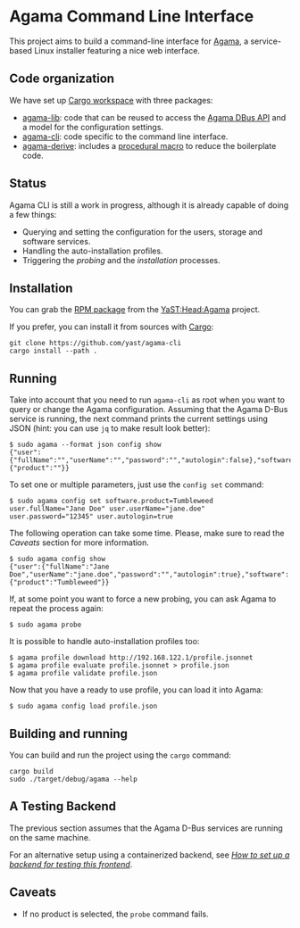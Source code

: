 # Agama Command Line Interface

This project aims to build a command-line interface for
[Agama](https://github.com/yast/agama), a service-based Linux installer featuring a nice
web interface.

## Code organization

We have set up [Cargo workspace](https://doc.rust-lang.org/book/ch14-03-cargo-workspaces.html) with
three packages:

* [agama-lib](./agama-lib): code that can be reused to access the
  [Agama DBus API](https://github.com/yast/agama/blob/master/doc/dbus_api.md) and a
  model for the configuration settings.
* [agama-cli](./agama-cli): code specific to the command line interface.
* [agama-derive](./agama-derive): includes a [procedural
  macro](https://doc.rust-lang.org/reference/procedural-macros.html) to reduce the boilerplate code.

## Status

Agama CLI is still a work in progress, although it is already capable of doing a few things:

* Querying and setting the configuration for the users, storage and software services.
* Handling the auto-installation profiles.
* Triggering the *probing* and the *installation* processes.

## Installation

You can grab the [RPM package](https://build.opensuse.org/package/show/YaST:Head:Agama/agama-cli) from
the [YaST:Head:Agama](https://build.opensuse.org/project/show/YaST:Head:Agama) project.

If you prefer, you can install it from sources with [Cargo](https://doc.rust-lang.org/cargo/):

```
git clone https://github.com/yast/agama-cli
cargo install --path .
```

## Running

Take into account that you need to run `agama-cli` as root when you want to query or change the
Agama configuration. Assuming that the Agama D-Bus service is running, the next command
prints the current settings using JSON (hint: you can use `jq` to make result look better):

```
$ sudo agama --format json config show
{"user":{"fullName":"","userName":"","password":"","autologin":false},"software":{"product":""}}
```

To set one or multiple parameters, just use the `config set` command:

```
$ sudo agama config set software.product=Tumbleweed user.fullName="Jane Doe" user.userName="jane.doe" user.password="12345" user.autologin=true
```

The following operation can take some time. Please, make sure to read the *Caveats* section for more
information.

```
$ sudo agama config show
{"user":{"fullName":"Jane Doe","userName":"jane.doe","password":"","autologin":true},"software":{"product":"Tumbleweed"}}
```

If, at some point you want to force a new probing, you can ask Agama to repeat the process again:

```
$ sudo agama probe
```

It is possible to handle auto-installation profiles too:

```
$ agama profile download http://192.168.122.1/profile.jsonnet
$ agama profile evaluate profile.jsonnet > profile.json
$ agama profile validate profile.json
```

Now that you have a ready to use profile, you can load it into Agama:

```
$ sudo agama config load profile.json
```

## Building and running

You can build and run the project using the `cargo` command:

```
cargo build
sudo ./target/debug/agama --help
```

## A Testing Backend

The previous section assumes that the Agama D-Bus services are running
on the same machine.

For an alternative setup using a containerized backend, see
*[How to set up a backend for testing this
frontend](./agama-cli/doc/backend-for-testing.md)*.

## Caveats

* If no product is selected, the `probe` command fails.
